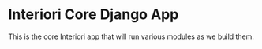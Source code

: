 # Interiori Core Django App #
This is the core Interiori app that will run various modules as we build them.